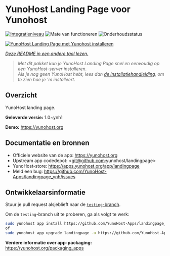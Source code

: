 <!--
NB: Deze README is automatisch gegenereerd door <https://github.com/YunoHost/apps/tree/master/tools/readme_generator>
Hij mag NIET handmatig aangepast worden.
-->

# YunoHost Landing Page voor Yunohost

[![Integratieniveau](https://apps.yunohost.org/badge/integration/landingpage)](https://ci-apps.yunohost.org/ci/apps/landingpage/)
![Mate van functioneren](https://apps.yunohost.org/badge/state/landingpage)
![Onderhoudsstatus](https://apps.yunohost.org/badge/maintained/landingpage)

[![YunoHost Landing Page met Yunohost installeren](https://install-app.yunohost.org/install-with-yunohost.svg)](https://install-app.yunohost.org/?app=landingpage)

*[Deze README in een andere taal lezen.](./ALL_README.md)*

> *Met dit pakket kun je YunoHost Landing Page snel en eenvoudig op een YunoHost-server installeren.*  
> *Als je nog geen YunoHost hebt, lees dan [de installatiehandleiding](https://yunohost.org/install), om te zien hoe je 'm installeert.*

## Overzicht

YunoHost landing page.

**Geleverde versie:** 1.0~ynh1

**Demo:** <https://yunohost.org>
## Documentatie en bronnen

- Officiele website van de app: <https://yunohost.org>
- Upstream app codedepot: <git@github.com:yunohost/landingpage>
- YunoHost-store: <https://apps.yunohost.org/app/landingpage>
- Meld een bug: <https://github.com/YunoHost-Apps/landingpage_ynh/issues>

## Ontwikkelaarsinformatie

Stuur je pull request alsjeblieft naar de [`testing`-branch](https://github.com/YunoHost-Apps/landingpage_ynh/tree/testing).

Om de `testing`-branch uit te proberen, ga als volgt te werk:

```bash
sudo yunohost app install https://github.com/YunoHost-Apps/landingpage_ynh/tree/testing --debug
of
sudo yunohost app upgrade landingpage -u https://github.com/YunoHost-Apps/landingpage_ynh/tree/testing --debug
```

**Verdere informatie over app-packaging:** <https://yunohost.org/packaging_apps>
